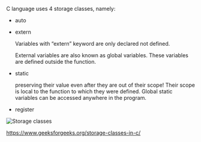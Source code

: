 C language uses 4 storage classes, namely:
 
 - auto
 
 - extern 

    Variables with “extern” keyword are only declared not defined.
    
    External variables are also known as global variables. These variables are defined outside the function.
    
 - static
 
   preserving their value even after they are out of their scope!
   Their scope is local to the function to which they were defined. Global static variables can be accessed anywhere in the program. 

- register
 
 
![Storage classes](https://www.geeksforgeeks.org/wp-content/uploads/Storage-Classes-In-C.png)

https://www.geeksforgeeks.org/storage-classes-in-c/
